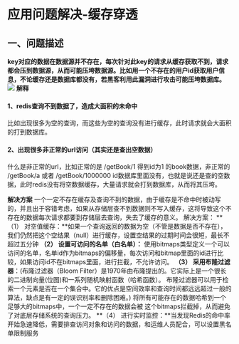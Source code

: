 # 应用问题解决-缓存穿透

## 一、问题描述
**key对应的数据在数据源并不存在，每次针对此key的请求从缓存获取不到，请求都会压到数据源，从而可能压垮数据源。比如用一个不存在的用户id获取用户信息，不论缓存还是数据库都没有，若黑客利用此漏洞进行攻击可能压垮数据库。**
![](https://raw.gitmirror.com/KwFruit/basic-picture-service/note-v1.0.0/img/202308281050175.png)
**解释**

#### 1、redis查询不到数据了，造成大面积的未命中
  比如出现很多为空的查询，而这些为空的查询没有进行缓存，此时请求就会大面积的打到数据库。
#### 2、出现很多非正常的url访问（其实还是查出空数据）
 什么是非正常的url，比如正常的是 /getBook/1    得到id为1 的book数据，非正常的 /getBook/a 或者 /getBook/1000000   id数据库里面没有，也就是说还是查的空数据，此时redis没有将空数据缓存，大量请求就会打到数据库，从而将其压垮。

**解决方案**
一个一定不存在缓存及查询不到的数据，由于缓存是不命中时被动写的，并且出于容错考虑，如果从存储层查不到数据则不写入缓存，这将导致这个不存在的数据每次请求都要到存储层去查询，失去了缓存的意义。
解决方案：
**（1） 对空值缓存：**如果一个查询返回的数据为空（不管是数据是否不存在），我们仍然把这个空结果（null）进行缓存，设置空结果的过期时间会很短，最长不超过五分钟
**（2） 设置可访问的名单（白名单）：**
使用bitmaps类型定义一个可以访问的名单，名单id作为bitmaps的偏移量，每次访问和bitmap里面的id进行比较，如果访问id不在bitmaps里面，进行拦截，不允许访问。
**（3） 采用布隆过滤器**：(布隆过滤器（Bloom Filter）是1970年由布隆提出的。它实际上是一个很长的二进制向量(位图)和一系列随机映射函数（哈希函数）。
布隆过滤器可以用于检索一个元素是否在一个集合中。它的优点是空间效率和查询时间都远远超过一般的算法，缺点是有一定的误识别率和删除困难。)
将所有可能存在的数据哈希到一个足够大的bitmaps中，一个一定不存在的数据会被 这个bitmaps拦截掉，从而避免了对底层存储系统的查询压力。
**（4） 进行实时监控：**当发现Redis的命中率开始急速降低，需要排查访问对象和访问的数据，和运维人员配合，可以设置黑名单限制服务
